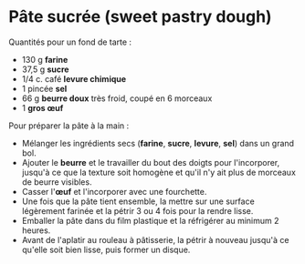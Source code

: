 # Pâte sucrée (sweet pastry dough)

Quantités pour un fond de tarte :

* 130 g **farine**
* 37,5 g **sucre**
* 1/4 c. café **levure chimique**
* 1 pincée **sel**
* 66 g **beurre doux** très froid, coupé en 6 morceaux
* 1 **gros œuf**

Pour préparer la pâte à la main :

* Mélanger les ingrédients secs (**farine**, **sucre**, **levure**, **sel**) dans un grand bol.
* Ajouter le **beurre** et le travailler du bout des doigts pour l'incorporer, jusqu'à ce que la texture soit homogène et qu'il n'y ait plus de morceaux de beurre visibles.
* Casser l'**œuf** et l'incorporer avec une fourchette.
* Une fois que la pâte tient ensemble, la mettre sur une surface légèrement farinée et la pétrir 3 ou 4 fois pour la rendre lisse.
* Emballer la pâte dans du film plastique et la réfrigérer au minimum 2 heures.
* Avant de l'aplatir au rouleau à pâtisserie, la pétrir à nouveau jusqu'à ce qu'elle soit bien lisse, puis former un disque.
